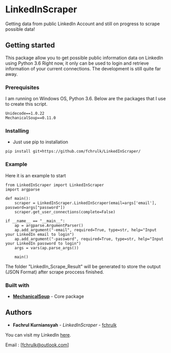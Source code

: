 # LinkedInScraper
Getting data from public LinkedIn Account and still on progress to scrape possible data!

## Getting started
This package allow you to get possible public information data on LinkedIn using Python 3.6
Right now, it only can be used to login and retrieve information of your current connections.
The development is still quite far away.

### Prerequisites
I am running on Windows OS, Python 3.6. Below are the packages that I use to create this script.
```
Unidecode==1.0.22
MechanicalSoup==0.11.0
```

### Installing
* Just use pip to installation
```
pip install git+https://github.com/fchrulk/LinkedInScraper/
```

### Example
Here it is an example to start
```
from LinkedInScraper import LinkedInScraper
import argparse

def main():
	scraper = LinkedInScraper.LinkedInScraper(email=args['email'], password=args["password"])
	scraper.get_user_connections(complete=False)

if __name__ == "__main__":
	ap = argparse.ArgumentParser()
	ap.add_argument("-email", required=True, type=str, help="Input your LinkedIn email to login")
	ap.add_argument("-password", required=True, type=str, help="Input your LinkedIn password to login")
	args = vars(ap.parse_args())

	main()
```
The folder "LinkedIn_Scrape_Result" will be generated to store the output (JSON Format) after scrape proccess finished.

### Built with
* [**MechanicalSoup**](https://github.com/MechanicalSoup/MechanicalSoup/) - Core package

## Authors

* **Fachrul Kurniansyah** - *LinkedInScraper* - [fchrulk](https://github.com/fchrulk)

You can visit my LinkedIn [here](https://www.linkedin.com/in/fchrulk).

Email : [fchrulk@outlook.com]

